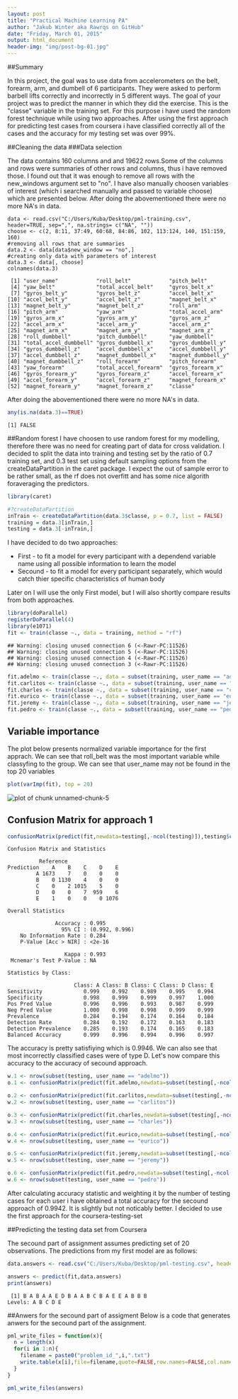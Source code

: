 ```yaml
---
layout: post
title: "Practical Machine Learning PA"
author: "Jakub Winter aka Rawrqs on GitHub"
date: "Friday, March 01, 2015"
output: html_document
header-img: "img/post-bg-01.jpg"
---
```


##Summary

In this project, the goal was to use data from accelerometers on the belt, forearm, arm, and dumbell of 6 participants. They were asked to perform barbell lifts correctly and incorrectly in 5 different ways.
The goal of your project was to predict the manner in which they did the exercise. This is the "classe" variable in the training set.
For this purpose i have used the random forest technique while using two approaches. After using the first approach for predicting test cases from coursera i have  classified correctly all of the cases and the accuracy for my testing set was over 99%.

##Cleaning the data
###Data selection

The data contains 160 columns and and 19622 rows.Some of the columns and rows were summaries of other rows and columns, thus i have removed those. I found out that it was enough to remove all rows with the new_windows argument set to "no". I have also manually choosen variables of interest (which i searched manually and passed to variable choose) which are presented below. After doing the abovementioned there were no more NA's in data.


```
data <- read.csv("C:/Users/Kuba/Desktop/pml-training.csv", header=TRUE, sep=",", na.strings= c("NA", ""))
choose <- c(2, 8:11, 37:49, 60:68, 84:86, 102, 113:124, 140, 151:159, 160)
#removing all rows that are summaries
data.2 <- data[data$new_window == "no",]
#creating only data with parameters of interest
data.3 <- data[, choose]
colnames(data.3)
```

```
 [1] "user_name"            "roll_belt"            "pitch_belt"          
 [4] "yaw_belt"             "total_accel_belt"     "gyros_belt_x"        
 [7] "gyros_belt_y"         "gyros_belt_z"         "accel_belt_x"        
[10] "accel_belt_y"         "accel_belt_z"         "magnet_belt_x"       
[13] "magnet_belt_y"        "magnet_belt_z"        "roll_arm"            
[16] "pitch_arm"            "yaw_arm"              "total_accel_arm"     
[19] "gyros_arm_x"          "gyros_arm_y"          "gyros_arm_z"         
[22] "accel_arm_x"          "accel_arm_y"          "accel_arm_z"         
[25] "magnet_arm_x"         "magnet_arm_y"         "magnet_arm_z"        
[28] "roll_dumbbell"        "pitch_dumbbell"       "yaw_dumbbell"        
[31] "total_accel_dumbbell" "gyros_dumbbell_x"     "gyros_dumbbell_y"    
[34] "gyros_dumbbell_z"     "accel_dumbbell_x"     "accel_dumbbell_y"    
[37] "accel_dumbbell_z"     "magnet_dumbbell_x"    "magnet_dumbbell_y"   
[40] "magnet_dumbbell_z"    "roll_forearm"         "pitch_forearm"       
[43] "yaw_forearm"          "total_accel_forearm"  "gyros_forearm_x"     
[46] "gyros_forearm_y"      "gyros_forearm_z"      "accel_forearm_x"     
[49] "accel_forearm_y"      "accel_forearm_z"      "magnet_forearm_x"    
[52] "magnet_forearm_y"     "magnet_forearm_z"     "classe"              
```

After doing the abovementioned there were no more NA's in data.


```r
any(is.na(data.3)==TRUE)
```

```
[1] FALSE
```

##Random forest
I have choosen to use random forest for my modelling, therefore there was no need for creating part of data for cross validation. I decided to split the data into training and testing set by the ratio of 0.7 training set, and 0.3 test set using default sampling options from the createDataPartition in the caret package. I expect the out of sample error to be rather small, as the rf does not overfitt and has some nice algorith foraveraging the predictors.


```r
library(caret)

#?createDataPartition
inTrain <- createDataPartition(data.3$classe, p = 0.7, list = FALSE)
training = data.3[inTrain,]
testing = data.3[-inTrain,]
```

I have decided to do two approaches:

* First - to fit a model for every participant with a dependend variable name using all possible information to learn the model
* Secound - to fit a model for every participant separately, which would catch thier specific characteristics of human body 

Later on I will use the only First model, but I will also shortly compare results from both approaches. 


```r
library(doParallel)
registerDoParallel(4)
library(e1071)
fit <- train(classe ~., data = training, method = "rf")
```

```
## Warning: closing unused connection 6 (<-Rawr-PC:11526)
## Warning: closing unused connection 5 (<-Rawr-PC:11526)
## Warning: closing unused connection 4 (<-Rawr-PC:11526)
## Warning: closing unused connection 3 (<-Rawr-PC:11526)
```

```r
fit.adelmo <- train(classe ~., data = subset(training, user_name == "adelmo")[,-1], method = "rf")
fit.carlitos <- train(classe ~., data = subset(training, user_name == "carlitos")[,-1], method = "rf")
fit.charles <- train(classe ~., data = subset(training, user_name == "charles")[,-1], method = "rf")
fit.eurico <- train(classe ~., data = subset(training, user_name == "eurico")[,-1], method = "rf")
fit.jeremy <- train(classe ~., data = subset(training, user_name == "jeremy")[,-1], method = "rf")
fit.pedro <- train(classe ~., data = subset(training, user_name == "pedro")[,-1], method = "rf")
```

## Variable importance

The plot below presents normalized variable importance for the first apprach. We can see that roll_belt was the most important variable while classyfing to the group. We can see that user_name may not be found in the top 20 variables


```r
plot(varImp(fit), top = 20)
```

![plot of chunk unnamed-chunk-5](img/unnamed-chunk-5.png) 

## Confusion Matrix for approach 1


```r
confusionMatrix(predict(fit,newdata=testing[,-ncol(testing)]),testing$classe)
```

```
Confusion Matrix and Statistics

          Reference
Prediction    A    B    C    D    E
         A 1673    7    0    0    0
         B    0 1130    4    0    0
         C    0    2 1015    5    0
         D    0    0    7  959    6
         E    1    0    0    0 1076

Overall Statistics
                                        
               Accuracy : 0.995         
                 95% CI : (0.992, 0.996)
    No Information Rate : 0.284         
    P-Value [Acc > NIR] : <2e-16        
                                        
                  Kappa : 0.993         
 Mcnemar's Test P-Value : NA            

Statistics by Class:

                     Class: A Class: B Class: C Class: D Class: E
Sensitivity             0.999    0.992    0.989    0.995    0.994
Specificity             0.998    0.999    0.999    0.997    1.000
Pos Pred Value          0.996    0.996    0.993    0.987    0.999
Neg Pred Value          1.000    0.998    0.998    0.999    0.999
Prevalence              0.284    0.194    0.174    0.164    0.184
Detection Rate          0.284    0.192    0.172    0.163    0.183
Detection Prevalence    0.285    0.193    0.174    0.165    0.183
Balanced Accuracy       0.999    0.996    0.994    0.996    0.997
```

The accuracy is pretty satisfiying which is 0.9946. We can also see that most incorrectly classified cases were of type D.
Let's now compare this accuracy to the accuracy of secound approach.



```r
w.1 <- nrow(subset(testing, user_name == "adelmo"))
o.1 <- confusionMatrix(predict(fit.adelmo,newdata=subset(testing[,-ncol(testing)], user_name == "adelmo")[,-1]),subset(testing, user_name == "adelmo")$classe)[[3]][1]

o.2 <- confusionMatrix(predict(fit.carlitos,newdata=subset(testing[,-ncol(testing)], user_name == "carlitos")[,-1]),subset(testing, user_name == "carlitos")$classe)[[3]][1]
w.2 <- nrow(subset(testing, user_name == "carlitos"))

o.3 <- confusionMatrix(predict(fit.charles,newdata=subset(testing[,-ncol(testing)], user_name == "charles")[,-1]),subset(testing, user_name == "charles")$classe)[[3]][1]
w.3 <- nrow(subset(testing, user_name == "charles"))

o.4 <- confusionMatrix(predict(fit.eurico,newdata=subset(testing[,-ncol(testing)], user_name == "eurico")[,-1]),subset(testing, user_name == "eurico")$classe)[[3]][1]
w.4 <- nrow(subset(testing, user_name == "eurico"))

o.5 <- confusionMatrix(predict(fit.jeremy,newdata=subset(testing[,-ncol(testing)], user_name == "jeremy")[,-1]),subset(testing, user_name == "jeremy")$classe)[[3]][1]
w.5 <- nrow(subset(testing, user_name == "jeremy"))

o.6 <- confusionMatrix(predict(fit.pedro,newdata=subset(testing[,-ncol(testing)], user_name == "pedro")[,-1]),subset(testing, user_name == "pedro")$classe)[[3]][1]
w.6 <- nrow(subset(testing, user_name == "pedro"))
```

After calculating accuracy statistic and weighting it by the number of testing cases for each user i have obtained a total accuracy for the secound approach of 0.9942. It is slightly but not noticably better. I decided to use the first approach for the coursera-testing-set

##Predicting the testing data set from Coursera

The secound part of assignment assumes predicting  set of 20 observations. The predictions from my first model are as follows:


```r
data.answers <- read.csv("C:/Users/Kuba/Desktop/pml-testing.csv", header=TRUE, sep=",", na.strings= c("NA", ""))

answers <- predict(fit,data.answers)
print(answers)
```

```
 [1] B A B A A E D B A A B C B A E E A B B B
Levels: A B C D E
```
##Anwers for the secound part of assigment
 Below is a code that generates anwers for the secound part of the assignment.


```r
pml_write_files = function(x){
  n = length(x)
  for(i in 1:n){
    filename = paste0("problem_id_",i,".txt")
    write.table(x[i],file=filename,quote=FALSE,row.names=FALSE,col.names=FALSE)
  }
}

pml_write_files(answers)
```
